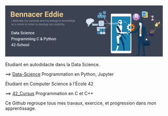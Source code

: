 ![Banner.png](Banner.png)

Étudiant en autodidacte dans la Data Science.

==> [Data-Science](https://github.com/widium/Data-Science) Programmation en Python, Jupyter



Étudiant en Computer Science à l'École 42

==> [42_Cursus](https://github.com/widium/42-Cursus) Programmation en C et C++


Ce Github regroupe tous mes travaux, exercice, et progression dans mon apprentissage.
